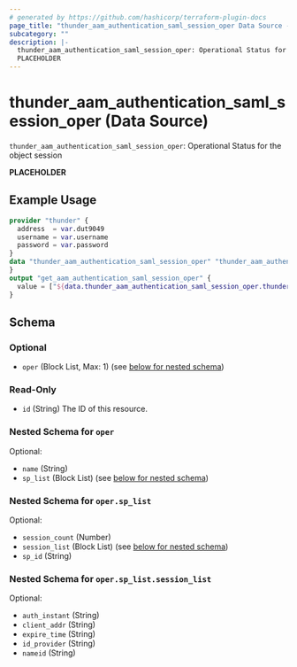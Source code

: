 ```yaml
---
# generated by https://github.com/hashicorp/terraform-plugin-docs
page_title: "thunder_aam_authentication_saml_session_oper Data Source - terraform-provider-thunder"
subcategory: ""
description: |-
  thunder_aam_authentication_saml_session_oper: Operational Status for the object session
  PLACEHOLDER
---
```


# thunder_aam_authentication_saml_session_oper (Data Source)

`thunder_aam_authentication_saml_session_oper`: Operational Status for the object session

__PLACEHOLDER__

## Example Usage

```terraform
provider "thunder" {
  address  = var.dut9049
  username = var.username
  password = var.password
}
data "thunder_aam_authentication_saml_session_oper" "thunder_aam_authentication_saml_session_oper" {
}
output "get_aam_authentication_saml_session_oper" {
  value = ["${data.thunder_aam_authentication_saml_session_oper.thunder_aam_authentication_saml_session_oper}"]
}
```

<!-- schema generated by tfplugindocs -->
## Schema

### Optional

- `oper` (Block List, Max: 1) (see [below for nested schema](#nestedblock--oper))

### Read-Only

- `id` (String) The ID of this resource.

<a id="nestedblock--oper"></a>
### Nested Schema for `oper`

Optional:

- `name` (String)
- `sp_list` (Block List) (see [below for nested schema](#nestedblock--oper--sp_list))

<a id="nestedblock--oper--sp_list"></a>
### Nested Schema for `oper.sp_list`

Optional:

- `session_count` (Number)
- `session_list` (Block List) (see [below for nested schema](#nestedblock--oper--sp_list--session_list))
- `sp_id` (String)

<a id="nestedblock--oper--sp_list--session_list"></a>
### Nested Schema for `oper.sp_list.session_list`

Optional:

- `auth_instant` (String)
- `client_addr` (String)
- `expire_time` (String)
- `id_provider` (String)
- `nameid` (String)


